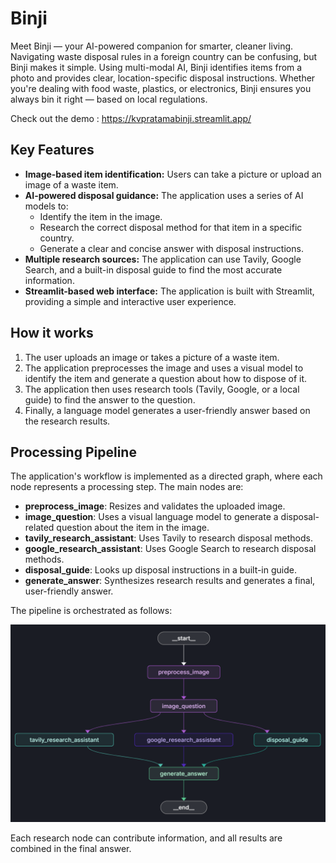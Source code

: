 # Binji

Meet Binji — your AI-powered companion for smarter, cleaner living.
Navigating waste disposal rules in a foreign country can be confusing, but Binji makes it simple. Using multi-modal AI, Binji identifies items from a photo and provides clear, location-specific disposal instructions. Whether you're dealing with food waste, plastics, or electronics, Binji ensures you always bin it right — based on local regulations.

Check out the demo : https://kvpratamabinji.streamlit.app/

## Key Features

*   **Image-based item identification:** Users can take a picture or upload an image of a waste item.
*   **AI-powered disposal guidance:** The application uses a series of AI models to:
    *   Identify the item in the image.
    *   Research the correct disposal method for that item in a specific country.
    *   Generate a clear and concise answer with disposal instructions.
*   **Multiple research sources:** The application can use Tavily, Google Search, and a built-in disposal guide to find the most accurate information.
*   **Streamlit-based web interface:** The application is built with Streamlit, providing a simple and interactive user experience.

## How it works

1.  The user uploads an image or takes a picture of a waste item.
2.  The application preprocesses the image and uses a visual model to identify the item and generate a question about how to dispose of it.
3.  The application then uses research tools (Tavily, Google, or a local guide) to find the answer to the question.
4.  Finally, a language model generates a user-friendly answer based on the research results.

## Processing Pipeline

The application's workflow is implemented as a directed graph, where each node represents a processing step. The main nodes are:

- **preprocess_image**: Resizes and validates the uploaded image.
- **image_question**: Uses a visual language model to generate a disposal-related question about the item in the image.
- **tavily_research_assistant**: Uses Tavily to research disposal methods.
- **google_research_assistant**: Uses Google Search to research disposal methods.
- **disposal_guide**: Looks up disposal instructions in a built-in guide.
- **generate_answer**: Synthesizes research results and generates a final, user-friendly answer.

The pipeline is orchestrated as follows:

![graph](./imgs/graph.png)

Each research node can contribute information, and all results are combined in the final answer.

